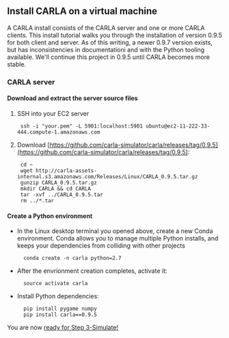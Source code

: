 ## Install CARLA on a virtual machine

A CARLA install consists of the CARLA server and one or more CARLA clients. This install tutorial walks 
you through the installation of version 0.9.5 for both client and server. As of this writing, a newer 0.9.7 
version exists, but has inconsistencies in documentationi and with the Python tooling available. We'll 
continue this project in 0.9.5 until CARLA becomes more stable.

### CARLA server

#### Download and extract the server source files

1. SSH into your EC2 server

        ssh -i "your.pem" -L 5901:localhost:5901 ubuntu@ec2-11-222-33-444.compute-1.amazonaws.com

2. Download [https://github.com/carla-simulator/carla/releases/tag/0.9.5](https://github.com/carla-simulator/carla/releases/tag/0.9.5):

        cd ~
        wget http://carla-assets-internal.s3.amazonaws.com/Releases/Linux/CARLA_0.9.5.tar.gz
        gunzip CARLA_0.9.5.tar.gz
        mkdir CARLA && cd CARLA
        tar -xvf ../CARLA_0.9.5.tar
        rm ../*.tar

#### Create a Python environment

* In the Linux desktop terminal you opened above, create a new Conda environment. Conda allows you to manage multiple Python installs, and keeps your dependencies from colliding with other projects

        conda create -n carla python=2.7

* After the envrionment creation completes, activate it:

        source activate carla

* Install Python dependencies:

        pip install pygame numpy
        pip install carla==0.9.5

You are now [ready for Step 3-Simulate!](./Step3-Simulate.md)




